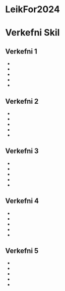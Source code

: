 # LeikFor2024

# Verkefni Skil

## Verkefni 1
-
-
-
-
-

## Verkefni 2
-
-
-
-
-

## Verkefni 3
-
-
-
-
-

## Verkefni 4
-
-
-
-
-

## Verkefni 5
-
-
-
-
-

